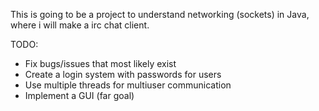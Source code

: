 This is going to be a project to understand networking (sockets) in Java, where i will make a irc chat client.

TODO:
- Fix bugs/issues that most likely exist 
- Create a login system with passwords for users
- Use multiple threads for multiuser communication
- Implement a GUI (far goal)
